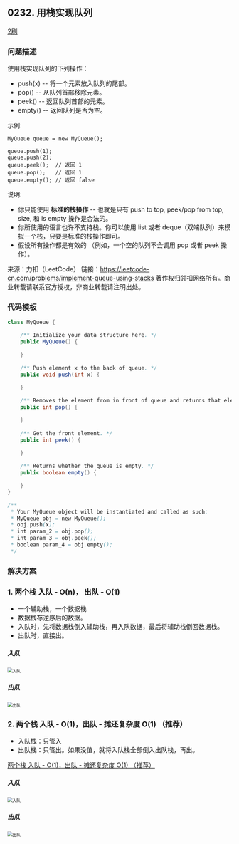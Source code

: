 <script src="https://cdn.bootcss.com/mathjax/2.7.7/MathJax.js?config=TeX-AMS-MML_HTMLorMML"></script>

## 0232. 用栈实现队列

[2刷](qu0232/solu/MyQueue.java)

### 问题描述

使用栈实现队列的下列操作：

* push(x) -- 将一个元素放入队列的尾部。
* pop() -- 从队列首部移除元素。
* peek() -- 返回队列首部的元素。
* empty() -- 返回队列是否为空。

示例:

```
MyQueue queue = new MyQueue();

queue.push(1);
queue.push(2);  
queue.peek();  // 返回 1
queue.pop();   // 返回 1
queue.empty(); // 返回 false
```

说明:

* 你只能使用 **标准的栈操作** -- 也就是只有 push to top, peek/pop from top, size, 和 is empty 操作是合法的。
* 你所使用的语言也许不支持栈。你可以使用 list 或者 deque（双端队列）来模拟一个栈，只要是标准的栈操作即可。
* 假设所有操作都是有效的 （例如，一个空的队列不会调用 pop 或者 peek 操作）。

来源：力扣（LeetCode）
链接：https://leetcode-cn.com/problems/implement-queue-using-stacks
著作权归领扣网络所有。商业转载请联系官方授权，非商业转载请注明出处。

### 代码模板

``` java
class MyQueue {

    /** Initialize your data structure here. */
    public MyQueue() {

    }
    
    /** Push element x to the back of queue. */
    public void push(int x) {

    }
    
    /** Removes the element from in front of queue and returns that element. */
    public int pop() {

    }
    
    /** Get the front element. */
    public int peek() {

    }
    
    /** Returns whether the queue is empty. */
    public boolean empty() {

    }
}

/**
 * Your MyQueue object will be instantiated and called as such:
 * MyQueue obj = new MyQueue();
 * obj.push(x);
 * int param_2 = obj.pop();
 * int param_3 = obj.peek();
 * boolean param_4 = obj.empty();
 */
```

### 解决方案

### 1. 两个栈  入队 - O(n)， 出队 - O(1)

* 一个辅助栈，一个数据栈
* 数据栈存逆序后的数据。
* 入队时，先将数据栈倒入辅助栈，再入队数据，最后将辅助栈倒回数据栈。
* 出队时，直接出。

##### 入队

<img src="https://pic.leetcode-cn.com/c631edf5bdffe4fb3f9708d1d7ee70e992c1afe17563445b7b29f2686384a2b7-file_1561371337486" alt="入队" style="zoom: 67%;" />

##### 出队
<img src="https://pic.leetcode-cn.com/a82e27b1f103cfd2035741e23aba04c2e71eecabd83f3360f19029130c7f8abf-file_1561371337481" alt="出队" style="zoom: 67%;" />

### 2. 两个栈  入队 - O(1)，出队 - 摊还复杂度 O(1) （推荐）

* 入队栈：只管入
* 出队栈：只管出。如果没值，就将入队栈全部倒入出队栈，再出。

[两个栈  入队 - O(1)，出队 - 摊还复杂度 O(1) （推荐）](qu0232/solu2/MyQueue.java)

##### 入队

<img src="https://pic.leetcode-cn.com/b7ee1de51cf97d3e6ae445682de13b9495e51f9b91a802b77a89f700035e7945-file_1561371337486" alt="入队" style="zoom:67%;" />

##### 出队

<img src="https://assets.leetcode.com/static_assets/media/original_images/232_queue_using_stacksAPop.png" alt="出队" style="zoom:67%;" />
